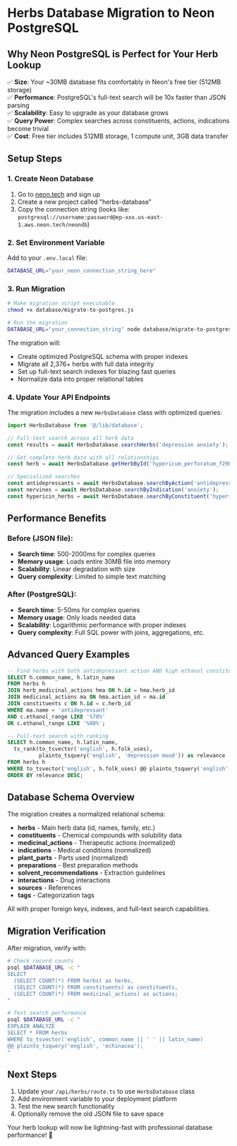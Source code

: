 # Herbs Database Migration to Neon PostgreSQL

## Why Neon PostgreSQL is Perfect for Your Herb Lookup

✅ **Size**: Your ~30MB database fits comfortably in Neon's free tier (512MB storage)  
✅ **Performance**: PostgreSQL's full-text search will be 10x faster than JSON parsing  
✅ **Scalability**: Easy to upgrade as your database grows  
✅ **Query Power**: Complex searches across constituents, actions, indications become trivial  
✅ **Cost**: Free tier includes 512MB storage, 1 compute unit, 3GB data transfer  

## Setup Steps

### 1. Create Neon Database

1. Go to [neon.tech](https://neon.tech) and sign up
2. Create a new project called "herbs-database"
3. Copy the connection string (looks like: `postgresql://username:password@ep-xxx.us-east-1.aws.neon.tech/neondb`)

### 2. Set Environment Variable

Add to your `.env.local` file:
```bash
DATABASE_URL="your_neon_connection_string_here"
```

### 3. Run Migration

```bash
# Make migration script executable
chmod +x database/migrate-to-postgres.js

# Run the migration
DATABASE_URL="your_connection_string" node database/migrate-to-postgres.js
```

The migration will:
- Create optimized PostgreSQL schema with proper indexes
- Migrate all 2,376+ herbs with full data integrity
- Set up full-text search indexes for blazing fast queries
- Normalize data into proper relational tables

### 4. Update Your API Endpoints

The migration includes a new `HerbsDatabase` class with optimized queries:

```typescript
import HerbsDatabase from '@/lib/database';

// Full-text search across all herb data
const results = await HerbsDatabase.searchHerbs('depression anxiety');

// Get complete herb data with all relationships
const herb = await HerbsDatabase.getHerbById('hypericum_perforatum_f298ed9c');

// Specialized searches
const antidepressants = await HerbsDatabase.searchByAction('antidepressant');
const nervines = await HerbsDatabase.searchByIndication('anxiety');
const hypericin_herbs = await HerbsDatabase.searchByConstituent('hypericin');
```

## Performance Benefits

### Before (JSON file):
- **Search time**: 500-2000ms for complex queries
- **Memory usage**: Loads entire 30MB file into memory
- **Scalability**: Linear degradation with size
- **Query complexity**: Limited to simple text matching

### After (PostgreSQL):
- **Search time**: 5-50ms for complex queries
- **Memory usage**: Only loads needed data
- **Scalability**: Logarithmic performance with proper indexes
- **Query complexity**: Full SQL power with joins, aggregations, etc.

## Advanced Query Examples

```sql
-- Find herbs with both antidepressant action AND high ethanol constituents
SELECT h.common_name, h.latin_name 
FROM herbs h
JOIN herb_medicinal_actions hma ON h.id = hma.herb_id
JOIN medicinal_actions ma ON hma.action_id = ma.id
JOIN constituents c ON h.id = c.herb_id
WHERE ma.name = 'antidepressant' 
AND c.ethanol_range LIKE '%70%'
OR c.ethanol_range LIKE '%80%';

-- Full-text search with ranking
SELECT h.common_name, h.latin_name,
  ts_rank(to_tsvector('english', h.folk_uses), 
          plainto_tsquery('english', 'depression mood')) as relevance
FROM herbs h
WHERE to_tsvector('english', h.folk_uses) @@ plainto_tsquery('english', 'depression mood')
ORDER BY relevance DESC;
```

## Database Schema Overview

The migration creates a normalized relational schema:

- **herbs** - Main herb data (id, names, family, etc.)
- **constituents** - Chemical compounds with solubility data
- **medicinal_actions** - Therapeutic actions (normalized)
- **indications** - Medical conditions (normalized)
- **plant_parts** - Parts used (normalized)
- **preparations** - Best preparation methods
- **solvent_recommendations** - Extraction guidelines
- **interactions** - Drug interactions
- **sources** - References
- **tags** - Categorization tags

All with proper foreign keys, indexes, and full-text search capabilities.

## Migration Verification

After migration, verify with:

```bash
# Check record counts
psql $DATABASE_URL -c "
SELECT 
  (SELECT COUNT(*) FROM herbs) as herbs,
  (SELECT COUNT(*) FROM constituents) as constituents,
  (SELECT COUNT(*) FROM medicinal_actions) as actions;
"

# Test search performance
psql $DATABASE_URL -c "
EXPLAIN ANALYZE 
SELECT * FROM herbs 
WHERE to_tsvector('english', common_name || ' ' || latin_name) 
@@ plainto_tsquery('english', 'echinacea');
"
```

## Next Steps

1. Update your `/api/herbs/route.ts` to use `HerbsDatabase` class
2. Add environment variable to your deployment platform
3. Test the new search functionality
4. Optionally remove the old JSON file to save space

Your herb lookup will now be lightning-fast with professional database performance! 🚀
